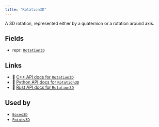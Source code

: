 ```yaml
---
title: "Rotation3D"
---
```


A 3D rotation, represented either by a quaternion or a rotation around axis.

## Fields

* repr: [`Rotation3D`](../datatypes/rotation3d.md)

## Links
 * 🌊 [C++ API docs for `Rotation3D`](https://ref.rerun.io/docs/cpp/stable/structrerun_1_1components_1_1Rotation3D.html)
 * 🐍 [Python API docs for `Rotation3D`](https://ref.rerun.io/docs/python/stable/common/components#rerun.components.Rotation3D)
 * 🦀 [Rust API docs for `Rotation3D`](https://docs.rs/rerun/latest/rerun/components/struct.Rotation3D.html)


## Used by

* [`Boxes3D`](../archetypes/boxes3d.md)
* [`Points3D`](../archetypes/points3d.md)
